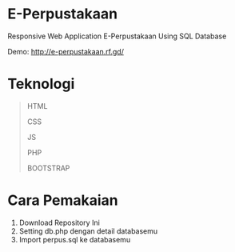 # E-Perpustakaan
Responsive Web Application E-Perpustakaan Using SQL Database

Demo: http://e-perpustakaan.rf.gd/
# Teknologi
> HTML
>
> CSS
>
> JS
>
> PHP
>
> BOOTSTRAP


# Cara Pemakaian
1. Download Repository Ini
2. Setting db.php dengan detail databasemu
3. Import perpus.sql ke databasemu 

